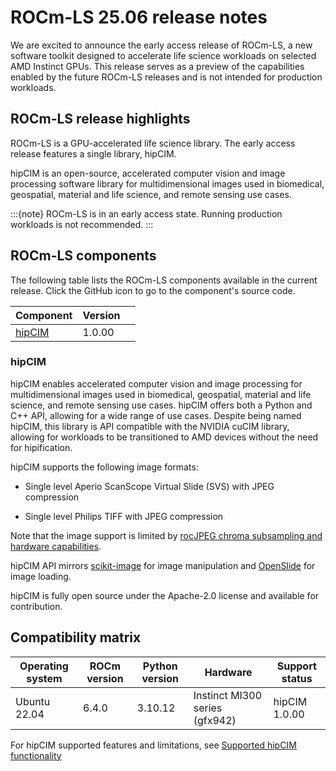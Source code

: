 # ROCm-LS 25.06 release notes

We are excited to announce the early access release of ROCm-LS, a new software toolkit designed to accelerate life science workloads on selected AMD Instinct GPUs. This release serves as a preview of the capabilities enabled by the future ROCm-LS releases and is not intended for production workloads.

## ROCm-LS release highlights

ROCm-LS is a GPU-accelerated life science library. The early access release features a single library, hipCIM.

hipCIM is an open-source, accelerated computer vision and image processing software library for multidimensional images used in biomedical, geospatial, material and life science, and remote sensing use cases.

:::{note}
ROCm-LS is in an early access state. Running production workloads is not recommended.
:::

## ROCm-LS components

The following table lists the ROCm-LS components available in the current release. Click the GitHub icon to go to the component's source code.

<div class="pst-scrollable-table-container">
    <table id="rocm-rn-components" class="table">
        <thead>
            <tr>
                <th>Component</th>
                <th>Version</th>
                <th></th>
            </tr>
        </thead>
        <colgroup>
            <col span="1">
            <col span="1">
        </colgroup>
        <tbody class="rocm-components-libs rocm-components-ml">
            <tr>
                <td><a href="https://rocm.docs.amd.com/projects/hipCIM/en/release-1.0.x/">hipCIM</a></td>
                <td>1.0.00</td>
                <td><a href="https://github.com/ROCm-LS/hipCIM"><i class="fab fa-github fa-lg"></i></a></td>
            </tr>
        </tbody>
    </table>
</div>

### hipCIM

hipCIM enables accelerated computer vision and image processing for multidimensional images used in biomedical, geospatial, material and life science, and remote sensing use cases. hipCIM offers both a Python and C++ API, allowing for a wide range of use cases. Despite being named hipCIM, this library is API compatible with the NVIDIA cuCIM library, allowing for workloads to be transitioned to AMD devices without the need for hipification.

hipCIM supports the following image formats:

- Single level Aperio ScanScope Virtual Slide (SVS) with JPEG compression

- Single level Philips TIFF with JPEG compression

Note that the image support is limited by [rocJPEG chroma subsampling and hardware capabilities](https://rocm.docs.amd.com/projects/rocJPEG/en/latest/reference/rocjpeg-formats-and-architectures.html).

hipCIM API mirrors [scikit-image](https://scikit-image.org/) for image manipulation and [OpenSlide](https://openslide.org/) for image loading.

hipCIM is fully open source under the Apache-2.0 license and available for contribution.

## Compatibility matrix

| Operating system | ROCm version | Python version | Hardware | Support status |
|------------------|--------------|----------------|----------|----------------|
| Ubuntu 22.04 | 6.4.0 | 3.10.12 | Instinct MI300 series (gfx942) | hipCIM 1.0.00 |

For hipCIM supported features and limitations, see [Supported hipCIM functionality](https://rocm.docs.amd.com/projects/hipCIM/en/release-1.0.x/reference/supported-functionality.html)
